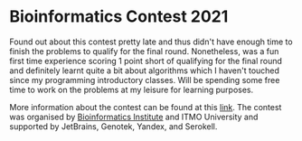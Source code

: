 # Bioinformatics Contest 2021
Found out about this contest pretty late and thus didn't have enough time to finish the problems to qualify for the final round. Nonetheless, was a fun first time experience scoring 1 point short of qualifying for the final round and definitely learnt quite a bit about algorithms which I haven't touched since my programming introductory classes. Will be spending some free time to work on the problems at my leisure for learning purposes. 

More information about the contest can be found at this [link](https://stepik.org/course/91751/info). The contest was organised by [Bioinformatics Institute](https://bioinf.me/) and ITMO University and supported by JetBrains, Genotek, Yandex, and Serokell. 

